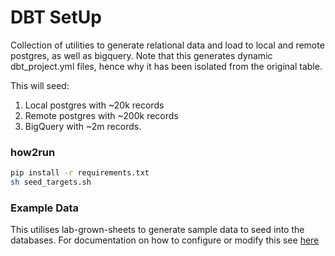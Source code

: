 # DBT SetUp

Collection of utilities to generate relational data and load to local
and remote postgres, as well as bigquery. Note that this generates
dynamic dbt_project.yml files, hence why it has been isolated
from the original table.

This will seed:
1. Local postgres with ~20k records
1. Remote postgres with ~200k records
1. BigQuery with ~2m records.

### how2run
```bash
pip install -r requirements.txt
sh seed_targets.sh
```

### Example Data
This utilises lab-grown-sheets to generate sample data to seed 
into the databases. For documentation on how to configure or 
modify this see [here](git+https://github.com/mayansalama/lab-grown-sheets.git) 
